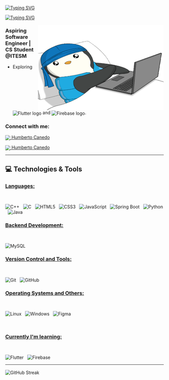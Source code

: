 <a href="https://git.io/typing-svg"><img src="https://readme-typing-svg.herokuapp.com?font=Fira+Code&weight=600&size=30&duration=3000&pause=5000&color=851c73&center=true&vCenter=true&width=1000&lines=Hey+there%2C+I'm+Humberto+Canedo" alt="Typing SVG" /></a>

<a href="https://git.io/typing-svg"><img src="https://readme-typing-svg.herokuapp.com?font=Fira+Code&weight=400&size=25&duration=3000&pause=5000&color=32A8BBFF&center=true&vCenter=true&width=1000&lines=Passionate+aspiring+software+developer+from+Mexico" alt="Typing SVG" /></a>

<img align="right" top="600" height="270" width="400" alt="GIF" src="https://github.com/humbertocanedo/humbertocanedo/blob/main/computer-pressing.gif">


  <h3> Aspiring Software Engineer | CS Student @ITESM</h3>

  - Exploring <span><img src="https://img.shields.io/badge/Flutter-02569B?style=for-the-badge&logo=flutter&logoColor=white" alt="Flutter logo" title="Flutter" height="30" align="center"/></span> and <span><img src="https://img.shields.io/badge/Firebase-FFCA28?style=for-the-badge&logo=firebase&logoColor=white" alt="Firebase logo" title="Firebase" height="30" align="center" /></span>.

<h3 align="left">Connect with me:</h3>

<a href="https://www.linkedin.com/in/humberto-ca%C3%B1edo-cebreros-70ab17249/"><img align="center" width="25px" src="https://img.icons8.com/?size=100&id=xuvGCOXi8Wyg&format=png&color=000000"> Humberto Canedo</a>

<a href="https://mail.google.com/mail/?view=cm&fs=1&to=Humbertocanedo1@hotmail.com"><img align="center" width="25px" src="https://img.icons8.com/?size=100&id=qyRpAggnV0zH&format=png&color=000000"> Humberto Canedo</a>

<hr>

## 💻 Technologies & Tools

### <u> Languages: </u>
<br>

![C++](https://img.shields.io/badge/c++-%2300599C.svg?style=for-the-badge&logo=c%2B%2B&logoColor=white)
&nbsp;
![C](https://img.shields.io/badge/c-%2300599C.svg?style=for-the-badge&logo=c&logoColor=white)
&nbsp;
![HTML5](https://img.shields.io/badge/html5-%23E34F26.svg?style=for-the-badge&logo=html5&logoColor=white)
&nbsp;
![CSS3](https://img.shields.io/badge/css3-%231572B6.svg?style=for-the-badge&logo=css3&logoColor=white)
&nbsp;
![JavaScript](https://img.shields.io/badge/javascript-%23323330.svg?style=for-the-badge&logo=javascript&logoColor=%23F7DF1E)
&nbsp;
![Spring Boot](https://img.shields.io/badge/springboot-%236DB33F.svg?style=for-the-badge&logo=springboot&logoColor=white)
&nbsp;
![Python](https://img.shields.io/badge/python-3670A0?style=for-the-badge&logo=python&logoColor=ffdd54)
</span>
&nbsp;
![Java](https://img.shields.io/badge/java-%23ED8B00.svg?style=for-the-badge&logo=openjdk&logoColor=white)
&nbsp;
<br>

### <u> Backend Development: </u>
<br>

![MySQL](https://img.shields.io/badge/mysql-4479A1.svg?style=for-the-badge&logo=mysql&logoColor=white)
&nbsp;
<br>

### <u> Version Control and Tools: </u>
<br>

![Git](https://img.shields.io/badge/git-%23F05033.svg?style=for-the-badge&logo=git&logoColor=white)
&nbsp;
![GitHub](https://img.shields.io/badge/github-%23121011.svg?style=for-the-badge&logo=github&logoColor=white)
&nbsp;
<br>

### <u> Operating Systems and Others: </u>
<br>

![Linux](https://img.shields.io/badge/Linux-FCC624?style=for-the-badge&logo=linux&logoColor=black)
&nbsp;
![Windows](https://img.shields.io/badge/Windows-0078D6?style=for-the-badge&logo=windows&logoColor=white)
&nbsp;
![Figma](https://img.shields.io/badge/figma-%23F24E1E.svg?style=for-the-badge&logo=figma&logoColor=white)
&nbsp;

<br>

### <u> Currently I'm learning: </u>
<br>

![Flutter](https://img.shields.io/badge/Flutter-02569B?style=for-the-badge&logo=flutter&logoColor=white)
&nbsp;
![Firebase](https://img.shields.io/badge/Firebase-FFCA28?style=for-the-badge&logo=firebase&logoColor=white)
&nbsp;
<br>
<hr>

<div style="display: flex; align-items: center; justify-content: space-between; width: 100%;">
    <span style="display: inline-block;">
        <a href="https://git.io/streak-stats" style="text-decoration: none;">
            <img src="https://github-readme-streak-stats.herokuapp.com?user=humbertocanedo&theme=black-ice&card_width=500&card_height=200" alt="GitHub Streak" style="max-width: 100%; height: auto; vertical-align: middle;" />
        </a>
    </span>
</div>


